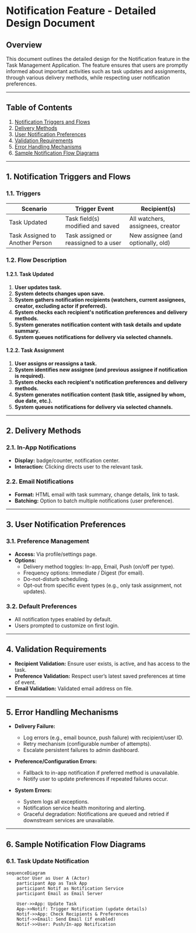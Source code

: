 # Notification Feature - Detailed Design Document

## Overview
This document outlines the detailed design for the Notification feature in the Task Management Application. The feature ensures that users are promptly informed about important activities such as task updates and assignments, through various delivery methods, while respecting user notification preferences.

---

## Table of Contents

1. [Notification Triggers and Flows](#notification-triggers-and-flows)
2. [Delivery Methods](#delivery-methods)
3. [User Notification Preferences](#user-notification-preferences)
4. [Validation Requirements](#validation-requirements)
5. [Error Handling Mechanisms](#error-handling-mechanisms)
6. [Sample Notification Flow Diagrams](#sample-notification-flow-diagrams)

---

## 1. Notification Triggers and Flows

### 1.1. Triggers

| Scenario                            | Trigger Event                                 | Recipient(s)                         |
|--------------------------------------|-----------------------------------------------|--------------------------------------|
| Task Updated                        | Task field(s) modified and saved              | All watchers, assignees, creator     |
| Task Assigned to Another Person      | Task assigned or reassigned to a user         | New assignee (and optionally, old)   |

### 1.2. Flow Description

#### 1.2.1. Task Updated

1. **User updates task.**
2. **System detects changes upon save.**
3. **System gathers notification recipients (watchers, current assignees, creator, excluding actor if preferred).**
4. **System checks each recipient's notification preferences and delivery methods.**
5. **System generates notification content with task details and update summary.**
6. **System queues notifications for delivery via selected channels.**

#### 1.2.2. Task Assignment

1. **User assigns or reassigns a task.**
2. **System identifies new assignee (and previous assignee if notification is required).**
3. **System checks each recipient's notification preferences and delivery methods.**
4. **System generates notification content (task title, assigned by whom, due date, etc.).**
5. **System queues notifications for delivery via selected channels.**

---

## 2. Delivery Methods

### 2.1. In-App Notifications

- **Display:** badge/counter, notification center.
- **Interaction:** Clicking directs user to the relevant task.

### 2.2. Email Notifications

- **Format:** HTML email with task summary, change details, link to task.
- **Batching:** Option to batch multiple notifications (user preference).

---

## 3. User Notification Preferences

### 3.1. Preference Management


- **Access:** Via profile/settings page.
- **Options:**
    - Delivery method toggles: In-app, Email, Push (on/off per type).
    - Frequency options: Immediate / Digest (for email).
    - Do-not-disturb scheduling.
    - Opt-out from specific event types (e.g., only task assignment, not updates).

### 3.2. Default Preferences

- All notification types enabled by default.
- Users prompted to customize on first login.

---

## 4. Validation Requirements

- **Recipient Validation:** Ensure user exists, is active, and has access to the task.
- **Preference Validation:** Respect user’s latest saved preferences at time of event.
- **Email Validation:** Validated email address on file.

---

## 5. Error Handling Mechanisms

- **Delivery Failure:**
    - Log errors (e.g., email bounce, push failure) with recipient/user ID.
    - Retry mechanism (configurable number of attempts).
    - Escalate persistent failures to admin dashboard.

- **Preference/Configuration Errors:**
    - Fallback to in-app notification if preferred method is unavailable.
    - Notify user to update preferences if repeated failures occur.

- **System Errors:**
    - System logs all exceptions.
    - Notification service health monitoring and alerting.
    - Graceful degradation: Notifications are queued and retried if downstream services are unavailable.

---

## 6. Sample Notification Flow Diagrams

### 6.1. Task Update Notification

```mermaid
sequenceDiagram
    actor User as User A (Actor)
    participant App as Task App
    participant Notif as Notification Service
    participant Email as Email Server
 
    User->>App: Update Task
    App->>Notif: Trigger Notification (update details)
    Notif->>App: Check Recipients & Preferences
    Notif->>Email: Send Email (if enabled)
    Notif->>User: Push/In-app Notification